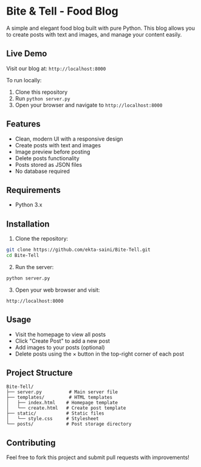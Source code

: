 # Bite & Tell - Food Blog

A simple and elegant food blog built with pure Python. This blog allows you to create posts with text and images, and manage your content easily.

## Live Demo

Visit our blog at: `http://localhost:8000`

To run locally:
1. Clone this repository
2. Run `python server.py`
3. Open your browser and navigate to `http://localhost:8000`

## Features

- Clean, modern UI with a responsive design
- Create posts with text and images
- Image preview before posting
- Delete posts functionality
- Posts stored as JSON files
- No database required

## Requirements

- Python 3.x

## Installation

1. Clone the repository:
```bash
git clone https://github.com/ekta-saini/Bite-Tell.git
cd Bite-Tell
```

2. Run the server:
```bash
python server.py
```

3. Open your web browser and visit:
```
http://localhost:8000
```

## Usage

- Visit the homepage to view all posts
- Click "Create Post" to add a new post
- Add images to your posts (optional)
- Delete posts using the × button in the top-right corner of each post

## Project Structure

```
Bite-Tell/
├── server.py          # Main server file
├── templates/         # HTML templates
│   ├── index.html    # Homepage template
│   └── create.html   # Create post template
├── static/           # Static files
│   └── style.css     # Stylesheet
└── posts/            # Post storage directory
```

## Contributing

Feel free to fork this project and submit pull requests with improvements! 